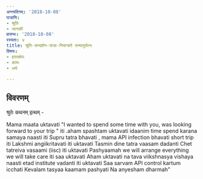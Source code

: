 ```yaml
---
अन्त्यदिनम्: '2018-10-08'
पात्राणि:
- श्रुतिः
- जानकी
प्रारम्भः: '2018-10-08'
रस्यता: ४
title: श्रुति-सन्दर्शन-यात्रा-नियन्त्रणे तन्मातुर्यत्नः
विषयः:
- हस्तक्षेपः
- कामः
- धर्मः

---
```


## विवरणम्
श्रुतेः कथनम् इत्थम् -

Mama maata uktavati "I wanted to spend some time with you, was looking forward to your trip " iti .aham spashtam uktavati idaanim time spend karana samaya naasti iti
Supru tatra bhavati , mama API infection bhavati short trip iti Lakshmi angiikritavati iti uktavati
Tasmin dine tatra vaasam dadanti Chet tatreiva vasaami (iisc) iti uktavati
Pashyaamah we will arrange everything we will take care iti saa uktavati
Aham uktavati na tava viikshnasya vishaya naasti etad institute vadanti iti uktavati
Saa sarvam API control kartum icchati
Kevalam tasyaa kaamam pashyati
Na anyesham dharmah"



